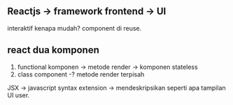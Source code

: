 ## Reactjs -> framework frontend -> UI

interaktif 
kenapa mudah? component di reuse.

## react dua komponen
1. functional komponen -> metode render -> komponen stateless
2. class component -? metode render terpisah

JSX -> javascript syntax extension -> mendeskripsikan seperti apa tampilan UI user.